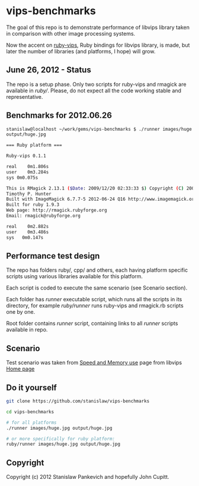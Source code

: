 # vips-benchmarks

The goal of this repo is to demonstrate performance of libvips library taken in comparison with other image processing systems.

Now the accent on [ruby-vips](https://github.com/jcupitt/ruby-vips), Ruby bindings for libvips library, is made, but later the number of libraries (and platforms, I hope) will grow.

## June 26, 2012 - Status

The repo is a setup phase. Only two scripts for ruby-vips and rmagick are available in _ruby/_. Please, do not expect all the code working stable and representative.

## Benchmarks for 2012.06.26

```bash
stanislaw@localhost ~/work/gems/vips-benchmarks $ ./runner images/huge.jpg 
output/huge.jpg 

=== Ruby platform ===

Ruby-vips 0.1.1

real	0m1.806s
user	0m3.284s
sys	0m0.075s

This is RMagick 2.13.1 ($Date: 2009/12/20 02:33:33 $) Copyright (C) 2009 by 
Timothy P. Hunter
Built with ImageMagick 6.7.7-5 2012-06-24 Q16 http://www.imagemagick.org
Built for ruby 1.9.3
Web page: http://rmagick.rubyforge.org
Email: rmagick@rubyforge.org

real	0m2.882s
user	0m3.486s
sys	  0m0.147s
```

## Performance test design

The repo has folders ruby/, cpp/ and others, each having platform
specific scripts using various libraries available for this platform.

Each script is coded to execute the same scenario (see Scenario
section).

Each folder has _runner_ executable script, which runs all the scripts
in its directory, for example _ruby/runner_ runs ruby-vips and
rmagick.rb scripts one by one.

Root folder contains _runner_ script, containing links to all _runner_
scripts available in repo.

## Scenario

Test scenario was taken from [Speed and Memory use](http://www.vips.ecs.soton.ac.uk/index.php?title=Speed_and_Memory_Use) page from libvips [Home page](http://www.vips.ecs.soton.ac.uk/index.php?title=VIPS)

## Do it yourself

```bash
git clone https://github.com/stanislaw/vips-benchmarks

cd vips-benchmarks

# for all platforms
./runner images/huge.jpg output/huge.jpg

# or more specifically for ruby platform:
ruby/runner images/huge.jpg output/huge.jpg
```

## Copyright

Copyright (c) 2012 Stanislaw Pankevich and hopefully John Cupitt.

